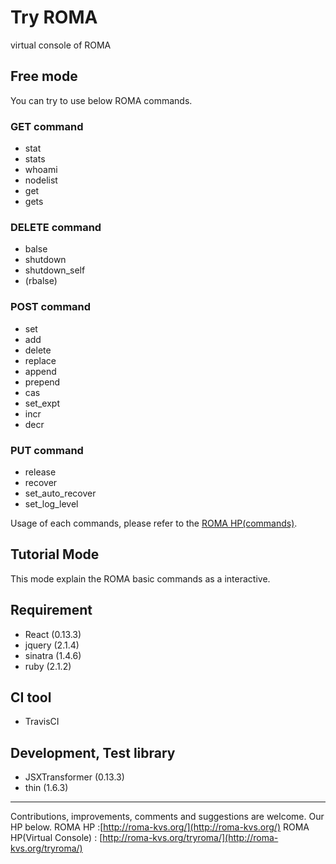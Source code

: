 # Try ROMA
virtual console of ROMA

## Free mode
You can try to use below ROMA commands.
### GET command
- stat
- stats
- whoami
- nodelist
- get
- gets

### DELETE command
- balse
- shutdown
- shutdown_self
- (rbalse)

### POST command
- set
- add
- delete
- replace
- append
- prepend
- cas
- set_expt
- incr
- decr

### PUT command
- release
- recover
- set_auto_recover
- set_log_level

Usage of each commands, please refer to the [ROMA HP(commands)](http://roma-kvs.org/commands.html).

## Tutorial Mode
This mode explain the ROMA basic commands as a interactive.

## Requirement
- React (0.13.3)
- jquery (2.1.4)
- sinatra (1.4.6)
- ruby (2.1.2)

## CI tool
- TravisCI

## Development, Test library
- JSXTransformer (0.13.3)
- thin (1.6.3)

- - -
Contributions, improvements, comments and suggestions are welcome.
Our HP below.
ROMA HP :[http://roma-kvs.org/](http://roma-kvs.org/)
ROMA HP(Virtual Console) : [http://roma-kvs.org/tryroma/](http://roma-kvs.org/tryroma/)

